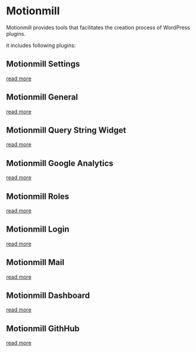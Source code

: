 Motionmill
==========

Motionmill provides tools that facilitates the creation process of WordPress plugins.

it includes following plugins:

Motionmill Settings
-------------------

[read more](https://github.com/addwittz/motionmill/tree/master/plugins/motionmill-settings)

Motionmill General
------------------

[read more](https://github.com/addwittz/motionmill/tree/master/plugins/motionmill-general)


Motionmill Query String Widget
------------------------------

[read more](https://github.com/addwittz/motionmill/tree/master/plugins/motionmill-query-string-widget)

Motionmill Google Analytics
---------------------------

[read more](https://github.com/addwittz/motionmill/tree/master/plugins/motionmill-google-analytics)

Motionmill Roles
----------------

[read more](https://github.com/addwittz/motionmill/tree/master/plugins/motionmill-roles)

Motionmill Login
----------------

[read more](https://github.com/addwittz/motionmill/tree/master/plugins/motionmill-login)

Motionmill Mail
---------------

[read more](https://github.com/addwittz/motionmill/tree/master/plugins/motionmill-mail)

Motionmill Dashboard
--------------------

[read more](https://github.com/addwittz/motionmill/tree/master/plugins/motionmill-dashboard)

Motionmill GithHub
------------------

[read more](https://github.com/addwittz/motionmill/tree/master/plugins/motionmill-github)
